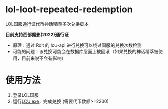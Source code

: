 # lol-loot-repeated-redemption
LOL国服通行证代币神话精萃多次兑换脚本

**目前支持西部魔影(2022)通行证**

- 原理：通过 Roit 的 lcu-api 进行兑换可以绕过国服的兑换次数检测
- 可能的问题：该兑换可能会在数据库层面上被回滚（如果兑换的神话精萃被使用，目前来说不会有影响）

# 使用方法
1. 登录LOL国服
2. 运行[LCU.exe](https://github.com/U-rara/lol-loot-repeated-redemption/releases/download/%E8%A5%BF%E9%83%A8%E9%AD%94%E5%BD%B1(2022)/LCU.exe)，完成兑换 (需要代币数额>=2200)
